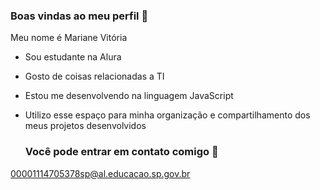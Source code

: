 ### Boas vindas ao meu perfil 🩷

Meu nome é Mariane Vitória 

- Sou estudante na Alura
- Gosto de coisas relacionadas a TI
- Estou me desenvolvendo na linguagem JavaScript
- Utilizo esse espaço para minha organização e compartilhamento dos meus projetos desenvolvidos

  ### Você pode entrar em contato comigo 🎦

 00001114705378sp@al.educacao.sp.gov.br 
